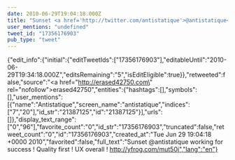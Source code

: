 ```yaml
---
date: 2010-06-29T19:04:18.000Z
title: "Sunset <a href='http://twitter.com/antistatique'>@antistatique</a> working for success ! Quality first ! UX overall !  http://yfrog.com/mut50j″"
user_mentions: "undefined"
tweet_id: "17356176903"
pub_type: "tweet"
---
```

{"edit_info":{"initial":{"editTweetIds":["17356176903"],"editableUntil":"2010-06-29T19:34:18.000Z","editsRemaining":"5","isEditEligible":true}},"retweeted":false,"source":"<a href=\"http://erased42750.com\" rel=\"nofollow\">erased42750</a>","entities":{"hashtags":[],"symbols":[],"user_mentions":[{"name":"Antistatique","screen_name":"antistatique","indices":["7","20"],"id_str":"21387125","id":"21387125"}],"urls":[]},"display_text_range":["0","96"],"favorite_count":"0","id_str":"17356176903","truncated":false,"retweet_count":"0","id":"17356176903","created_at":"Tue Jun 29 19:04:18 +0000 2010","favorited":false,"full_text":"Sunset @antistatique working for success ! Quality first ! UX overall !  http://yfrog.com/mut50j","lang":"en"}
